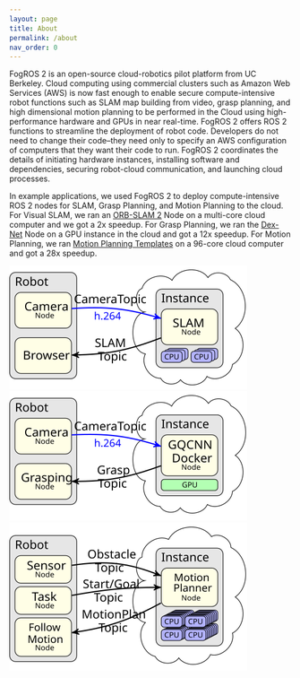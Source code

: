```yaml
---
layout: page
title: About
permalink: /about
nav_order: 0
---
```


FogROS 2 is an open-source cloud-robotics pilot platform from UC Berkeley.  Cloud computing using commercial clusters such as Amazon Web Services (AWS) is now fast enough to enable secure compute-intensive robot functions such as SLAM map building from video, grasp planning, and high dimensional motion planning to be performed in the Cloud using high-performance hardware and GPUs in near real-time.   FogROS 2 offers ROS 2 functions to streamline the deployment of robot code. Developers do not need to change their code–they need only to specify an AWS configuration of computers that they want their code to run.  FogROS 2 coordinates the details of initiating hardware instances, installing software and dependencies, securing robot-cloud communication, and launching cloud processes.

In example applications, we used FogROS 2 to deploy compute-intensive ROS 2 nodes for SLAM, Grasp Planning, and Motion Planning to the cloud.  For Visual SLAM, we ran an [ORB-SLAM 2](https://github.com/raulmur/ORB_SLAM2) Node on a multi-core cloud computer and we got a 2x speedup.  For Grasp Planning, we ran the [Dex-Net](https://berkeleyautomation.github.io/dex-net/) Node on a GPU instance in the cloud and got a 12x speedup.  For Motion Planning, we ran [Motion Planning Templates](https://robotics.cs.unc.edu/mpt/) on a 96-core cloud computer and got a 28x speedup.

![ORB-SLAM2](fogros2_orbslam2_example.svg)
![Dex-Net](fogros2_dexnet_example.svg)
![Motion Planning Templates](fogros2_mpt_example.svg)
